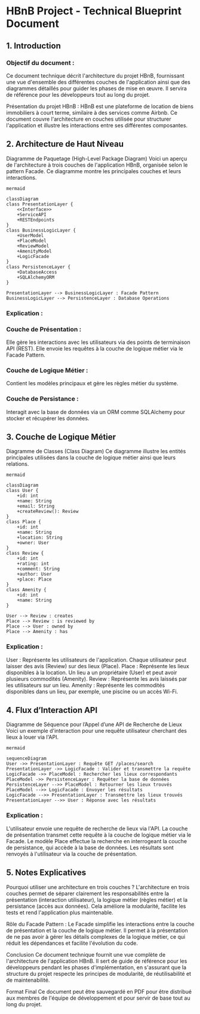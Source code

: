 # HBnB Project - Technical Blueprint Document
## 1. Introduction
### Objectif du document :
Ce document technique décrit l'architecture du projet HBnB, fournissant une vue d'ensemble des différentes couches de l'application ainsi que des diagrammes détaillés pour guider les phases de mise en œuvre. Il servira de référence pour les développeurs tout au long du projet.

Présentation du projet HBnB :
HBnB est une plateforme de location de biens immobiliers à court terme, similaire à des services comme Airbnb. Ce document couvre l'architecture en couches utilisée pour structurer l'application et illustre les interactions entre ses différentes composantes.

## 2. Architecture de Haut Niveau
Diagramme de Paquetage (High-Level Package Diagram)
Voici un aperçu de l'architecture à trois couches de l'application HBnB, organisée selon le pattern Facade.
Ce diagramme montre les principales couches et leurs interactions.

```
mermaid

classDiagram
class PresentationLayer {
    <<Interface>>
    +ServiceAPI
    +RESTEndpoints
}
class BusinessLogicLayer {
    +UserModel
    +PlaceModel
    +ReviewModel
    +AmenityModel
    +LogicFacade
}
class PersistenceLayer {
    +DatabaseAccess
    +SQLAlchemyORM
}

PresentationLayer --> BusinessLogicLayer : Facade Pattern
BusinessLogicLayer --> PersistenceLayer : Database Operations
```

### Explication :

### Couche de Présentation :
Elle gère les interactions avec les utilisateurs via des points de terminaison API (REST). Elle envoie les requêtes à la couche de logique métier via le Facade Pattern.
### Couche de Logique Métier :
Contient les modèles principaux et gère les règles métier du système.
### Couche de Persistance :
Interagit avec la base de données via un ORM comme SQLAlchemy pour stocker et récupérer les données.

## 3. Couche de Logique Métier
Diagramme de Classes (Class Diagram)
Ce diagramme illustre les entités principales utilisées dans la couche de logique métier ainsi que leurs relations.

```
mermaid

classDiagram
class User {
    +id: int
    +name: String
    +email: String
    +createReview(): Review
}
class Place {
    +id: int
    +name: String
    +location: String
    +owner: User
}
class Review {
    +id: int
    +rating: int
    +comment: String
    +author: User
    +place: Place
}
class Amenity {
    +id: int
    +name: String
}

User --> Review : creates
Place --> Review : is reviewed by
Place --> User : owned by
Place --> Amenity : has
```

### Explication :

User : Représente les utilisateurs de l'application. Chaque utilisateur peut laisser des avis (Review) sur des lieux (Place).
Place : Représente les lieux disponibles à la location. Un lieu a un propriétaire (User) et peut avoir plusieurs commodités (Amenity).
Review : Représente les avis laissés par les utilisateurs sur un lieu.
Amenity : Représente les commodités disponibles dans un lieu, par exemple, une piscine ou un accès Wi-Fi.

## 4. Flux d’Interaction API
Diagramme de Séquence pour l’Appel d’une API de Recherche de Lieux
Voici un exemple d'interaction pour une requête utilisateur cherchant des lieux à louer via l'API.

```
mermaid

sequenceDiagram
User ->> PresentationLayer : Requête GET /places/search
PresentationLayer ->> LogicFacade : Valider et transmettre la requête
LogicFacade ->> PlaceModel : Rechercher les lieux correspondants
PlaceModel ->> PersistenceLayer : Requêter la base de données
PersistenceLayer -->> PlaceModel : Retourner les lieux trouvés
PlaceModel -->> LogicFacade : Envoyer les résultats
LogicFacade -->> PresentationLayer : Transmettre les lieux trouvés
PresentationLayer -->> User : Réponse avec les résultats
```

### Explication :

L'utilisateur envoie une requête de recherche de lieux via l'API.
La couche de présentation transmet cette requête à la couche de logique métier via le Facade.
Le modèle Place effectue la recherche en interrogeant la couche de persistance, qui accède à la base de données.
Les résultats sont renvoyés à l'utilisateur via la couche de présentation.

## 5. Notes Explicatives
Pourquoi utiliser une architecture en trois couches ?
L'architecture en trois couches permet de séparer clairement les responsabilités entre la présentation (interaction utilisateur), la logique métier (règles métier) et la persistance (accès aux données). Cela améliore la modularité, facilite les tests et rend l'application plus maintenable.

Rôle du Facade Pattern :
Le Facade simplifie les interactions entre la couche de présentation et la couche de logique métier. Il permet à la présentation de ne pas avoir à gérer les détails complexes de la logique métier, ce qui réduit les dépendances et facilite l'évolution du code.

Conclusion
Ce document technique fournit une vue complète de l'architecture de l'application HBnB. Il sert de guide de référence pour les développeurs pendant les phases d'implémentation, en s'assurant que la structure du projet respecte les principes de modularité, de réutilisabilité et de maintenabilité.

Format Final
Ce document peut être sauvegardé en PDF pour être distribué aux membres de l'équipe de développement et pour servir de base tout au long du projet.

